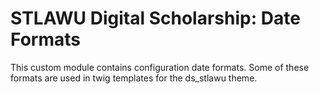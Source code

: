 # STLAWU Digital Scholarship: Date Formats

This custom module contains configuration date formats. Some of these formats
are used in twig templates for the ds_stlawu theme.
